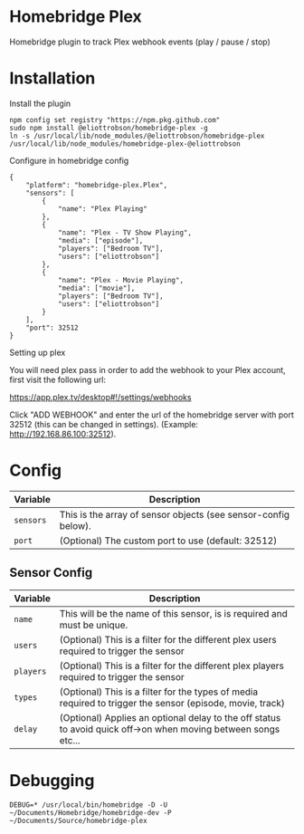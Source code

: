 # Homebridge Plex
Homebridge plugin to track Plex webhook events (play / pause / stop)

# Installation

Install the plugin
```
npm config set registry "https://npm.pkg.github.com"
sudo npm install @eliottrobson/homebridge-plex -g
ln -s /usr/local/lib/node_modules/@eliottrobson/homebridge-plex /usr/local/lib/node_modules/homebridge-plex-@eliottrobson
```

Configure in homebridge config
```
{
    "platform": "homebridge-plex.Plex",
    "sensors": [
        {
            "name": "Plex Playing"
        },
        {
            "name": "Plex - TV Show Playing",
            "media": ["episode"],
            "players": ["Bedroom TV"],
            "users": ["eliottrobson"]
        },
        {
            "name": "Plex - Movie Playing",
            "media": ["movie"],
            "players": ["Bedroom TV"],
            "users": ["eliottrobson"]
        }
    ],
    "port": 32512
}
```

Setting up plex

You will need plex pass in order to add the webhook to your Plex account, first visit the following url:

https://app.plex.tv/desktop#!/settings/webhooks

Click "ADD WEBHOOK" and enter the url of the homebridge server with port 32512 (this can be changed in settings). (Example: http://192.168.86.100:32512).

# Config
Variable | Description
-------- | -----------
`sensors` | This is the array of sensor objects (see sensor-config below).
`port` | (Optional) The custom port to use (default: 32512)

## Sensor Config
Variable | Description
-------- | -----------
`name` | This will be the name of this sensor, is is required and must be unique.
`users` | (Optional) This is a filter for the different plex users required to trigger the sensor
`players` | (Optional) This is a filter for the different plex players required to trigger the sensor
`types` | (Optional) This is a filter for the types of media required to trigger the sensor (episode, movie, track)
`delay` | (Optional) Applies an optional delay to the off status to avoid quick off->on when moving between songs etc...

# Debugging
```
DEBUG=* /usr/local/bin/homebridge -D -U ~/Documents/Homebridge/homebridge-dev -P ~/Documents/Source/homebridge-plex
```